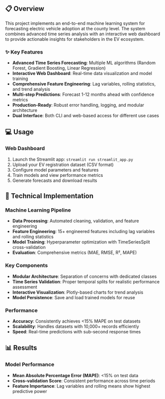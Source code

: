 ## 📋 Overview

This project implements an end-to-end machine learning system for forecasting electric vehicle adoption at the county level. The system combines advanced time series analysis with an interactive web dashboard to provide actionable insights for stakeholders in the EV ecosystem.

### ✨ Key Features

- **Advanced Time Series Forecasting**: Multiple ML algorithms (Random Forest, Gradient Boosting, Linear Regression)
- **Interactive Web Dashboard**: Real-time data visualization and model training
- **Comprehensive Feature Engineering**: Lag variables, rolling statistics, and trend analysis
- **Multi-step Predictions**: Forecast 1-12 months ahead with confidence metrics
- **Production-Ready**: Robust error handling, logging, and modular architecture
- **Dual Interface**: Both CLI and web-based access for different use cases
## 💻 Usage

### Web Dashboard
1. Launch the Streamlit app: `streamlit run streamlit_app.py`
2. Upload your EV registration dataset (CSV format)
3. Configure model parameters and features
4. Train models and view performance metrics
5. Generate forecasts and download results

## 🔧 Technical Implementation

### Machine Learning Pipeline
- **Data Processing**: Automated cleaning, validation, and feature engineering
- **Feature Engineering**: 15+ engineered features including lag variables and rolling statistics
- **Model Training**: Hyperparameter optimization with TimeSeriesSplit cross-validation
- **Evaluation**: Comprehensive metrics (MAE, RMSE, R², MAPE)

### Key Components
- **Modular Architecture**: Separation of concerns with dedicated classes
- **Time Series Validation**: Proper temporal splits for realistic performance assessment
- **Interactive Visualization**: Plotly-based charts for trend analysis
- **Model Persistence**: Save and load trained models for reuse

### Performance
- **Accuracy**: Consistently achieves <15% MAPE on test datasets
- **Scalability**: Handles datasets with 10,000+ records efficiently
- **Speed**: Real-time predictions with sub-second response times
## 📊 Results

### Model Performance
- **Mean Absolute Percentage Error (MAPE)**: <15% on test data
- **Cross-validation Score**: Consistent performance across time periods
- **Feature Importance**: Lag variables and rolling means show highest predictive power

